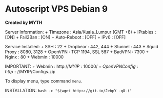 # Autoscript VPS Debian 9
**Created by MYTH**

Server Information:
	+ Timezone : Asia/Kuala_Lumpur (GMT +8)
	+ IPtables : [ON]
	+ Fail2Ban : [ON]
	+ Auto-Reboot : [OFF]
	+ IPv6 : [OFF]

Service Installed:
	+ SSH : 22
	+ Dropbear : 442, 444
	+ Stunnel : 443
	+ Squid Proxy : 8080, 3128
	+ OpenVPN : TCP 1194, SSL 587
	+ BadVPN : 7300
	+ Nginx : 80
	+ Webmin : 10000

IMPORTANT:
	+ Webmin : http://$MYIP:10000/
	+ OpenVPN Config : http://$MYIP/Configs.zip

To display menu, type command `menu`.

INSTALLATION: `bash -c "$(wget https://git.io/JebpY -qO-)"`